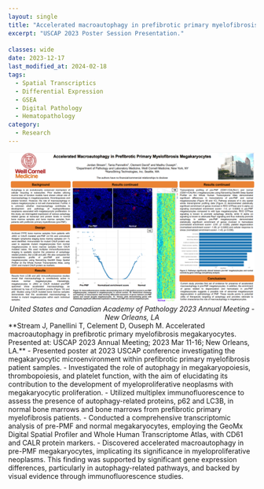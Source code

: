 ```yaml
---
layout: single
title: "Accelerated macroautophagy in prefibrotic primary myelofibrosis megakaryocytes."
excerpt: "USCAP 2023 Poster Session Presentation."

classes: wide
date: 2023-12-17
last_modified_at: 2024-02-18
tags:
  - Spatial Transcriptics
  - Differential Expression
  - GSEA
  - Digital Pathology
  - Hematopathology
category:
  - Research
---
```

<figure style="text-align: center; width: 500px; margin: 0 auto;">
  <img src="/assets/images/USCAP_Poster.png" alt="USCAP Poster">
  <figcaption style="font-style: italic;"> United States and Canadian Academy of Pathology 2023 Annual Meeting - New Orleans, LA</figcaption>
</figure>
**Stream J, Panellini T, Celement D, Ouseph M. Accelerated macroautophagy in prefibrotic primary myelofibrosis megakaryocytes. Presented at: USCAP 2023 Annual Meeting; 2023 Mar 11-16; New Orleans, LA.**
- Presented poster at 2023 USCAP conference investigating the megakaryocytic microenvironment within prefibrotic primary myelofibrosis patient samples.  
- Investigated the role of autophagy in megakaryopoiesis, thrombopoiesis, and platelet function, with the aim of elucidating its contribution to the development of myeloproliferative neoplasms with megakaryocytic proliferation.
- Utilized multiplex immunofluorescence to assess the presence of autophagy-related proteins, p62 and LC3B, in normal bone marrows and bone marrows from prefibrotic primary myelofibrosis patients. 
- Conducted a comprehensive transcriptomic analysis of pre-PMF and normal megakaryocytes, employing the GeoMx Digital Spatial Profiler and Whole Human Transcriptome Atlas, with CD61 and CALR protein markers.
- Discovered accelerated macroautophagy in pre-PMF megakaryocytes, implicating its significance in myeloproliferative neoplasms. This finding was supported by significant gene expression differences, particularly in autophagy-related pathways, and backed by visual evidence through immunofluorescence studies.

